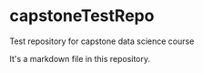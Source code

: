 # capstoneTestRepo
Test repository for capstone data science course

It's a markdown file in this repository.

